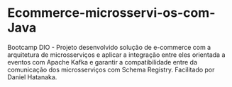 # Ecommerce-microsservi-os-com-Java
Bootcamp DIO - Projeto desenvolvido solução de e-commerce com a arquitetura de microsserviços e aplicar a integração entre eles orientada a eventos com Apache Kafka e garantir a compatibilidade entre da comunicação dos microsserviços com Schema Registry. Facilitado por Daniel Hatanaka.
